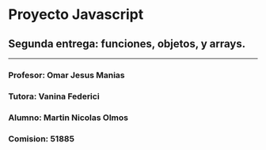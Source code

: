 # Proyecto Javascript

## Segunda entrega: funciones, objetos, y arrays.

---

### Profesor: Omar Jesus Manias

### Tutora: Vanina Federici

### Alumno: Martin Nicolas Olmos

### Comision: 51885

